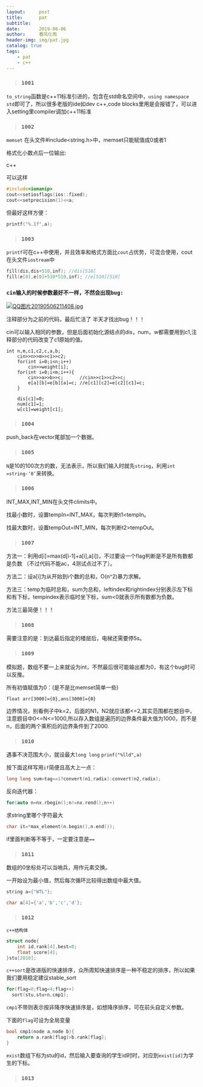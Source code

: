 ```yaml
---
layout:     post
title:      pat
subtitle:   
date:       2019-06-06
author:     春风化雨
header-img: img/pat.jpg
catalog: true
tags:
    - pat		
    - c++
---
```




> ### `1001`

`to_string`函数是c++11标准引进的，包含在std命名空间中，`using namespace std`即可了，所以很多老版的ide如dev c++,code blocks里用是会报错了，可以进入setting里compiler调加c++11标准

> ### `1002`

`memset`	在头文件#include<string.h>中，memset只能赋值成0或者1

格式化小数点后一位输出:

c++

可以这样

```c++
#include<iomanip>
cout<<setiosflags(ios::fixed);
cout<<setprecision(1)<<a;
```

但最好这样方便：

```c++
printf("%.1f",a);
```

> ### `1003`



`printf`可在c++中使用，并且效率和格式方面比`cout`占优势，可混合使用，cout在头文件`iostream`中

```c++
fill(dis,dis+510,inf); //dis[510]
fill(e[0],e[0]+510*510,inf); //e[510][510]
```

### `cin输入的时候参数最好不一样，不然会出现bug:`

[![QQ图片20190506211408.jpg](https://i.loli.net/2019/05/06/5cd0340a96001.jpg)](https://i.loli.net/2019/05/06/5cd0340a96001.jpg)

注释部分为之前的代码，最后忙活了 半天才找出bug！！！

cin可以输入相同的参数，但是后面初始化源结点的dis，num，w都需要用到c1,注释部分的代码改变了c1原始的值。

```
int n,m,c1,c2,c,a,b;
    cin>>n>>m>>c1>>c2;
    for(int i=0;i<n;i++)
        cin>>weight[i];
    for(int i=0;i<m;i++){
        cin>>a>>b>>c;      //cin>>c1>>c2>>c;
        e[a][b]=e[b][a]=c; //e[c1][c2]=e[c2][c1]=c;
    }

    dis[c1]=0;
    num[c1]=1;
    w[c1]=weight[c1];

```



> ### `1004`

push_back在vector尾部加一个数据。



> ### `1005`

`N`是10的100次方的数，无法表示，所以我们输入时就先`string`，利用`int =string-‘0’`来转换。

> ### `1006`

INT_MAX,INT_MIN在头文件climits中。

找最小数时，设置tempIn=INT_MAX，每次判断t1<tempIn。

找最大数时，设置tempOut=INT_MIN，每次判断t2>tempOut。

> ### `1007`

方法一：利用d[i]=max(d[i-1]+a[i],a[i])，不过要设一个flag判断是不是所有数都是负数 （不过代码不能ac，4测试点过不了）。

方法二：设a[i]为从开始到i个数的总和，O(n^2)暴力求解。

方法三：temp为临时总和，sum为总和，leftindex和rightindex分别表示左下标和有下标，tempindex表示临时坐下标，sum<0就表示所有数都为负数。

方法三最简便！！！

> ### `1008`

需要注意的是：到达最后指定的楼层后，电梯还需要停5s。

> ### `1009`

模拟题，数组不要一上来就设为int，不然最后很可能输出都为0，有这个bug时可以反推。

所有初值赋值为0：(是不是比memset简单一些)

`float arr[3000]={0},ans[3000]={0}`

边界情况，别看例子中k=2，后面的N1，N2就应该都<=2,其实范围都在题目中，注意题目中0<=N<=1000,所以存入数组是遍历的边界条件最大值为1000，而不是n，后面的两个乘积后的边界条件到了2000.

> ### `1010`

遇事不决范围大小，就设最大`long long`  `prinf("%lld",a)`

按下面这样写用`if`简便且高大上一点：

```c++
long long sum=tag==1?convert(n1,radix):convert(n2,radix);
```

反向迭代器：

```c++
for(auto n=nx.rbegin();n!=nx.rend();n++)
```

求string里哪个字符最大

```c++
char it=*max_element(n.begin(),n.end());
```

if里面判断等不等于，一定要注意是`==`

> ### `1011`

数组的0坐标处可以当哨兵，用作元素交换。

一开始设为最小值，然后每次循环比较得出数组中最大值。

```c++
string a={"WTL"};

char a[4]={'a','b','c','d'};
```

> ### `1012`

`c++结构体`

```c++
struct node{
    int id,rank[4],best=0;
    float score[4];
}stu[2010];
```

`c++sort`是改进版的快速排序，众所周知快速排序是一种不稳定的排序，所以如果我们要用稳定建议stable_sort

```c++
for(flag=0;flag<4;flag++)
  sort(stu,stu+n,cmp1);
```

`cmp1`不带则表示按非降序快速排序是，如想降序排序，可在前头自定义参数。

下面的`flag`可设为全局变量

```c++
bool cmp1(node a,node b){
	return a.rank[flag]>b.rank[flag];
}
```

`exist`数组下标为stu的id，然后输入要查询的学生id时时，对应到`exist[id]`为学生的下标。

> ### `1013`

